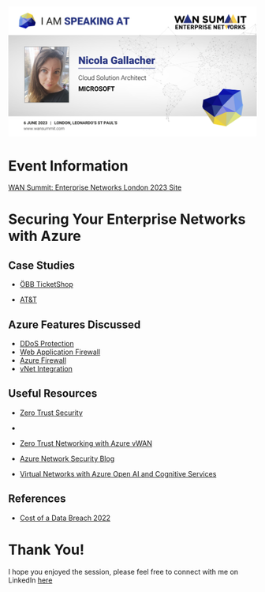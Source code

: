 ![banner](WANSummitBanner.jpg)


# Event Information

[WAN Summit: Enterprise Networks London 2023 Site](https://events.wansummit.com/event/ea4e90be-015f-4702-b258-20bc42faa330/summary?gclid=CjwKCAjw67ajBhAVEiwA2g_jEFFvlcIgnSojtSZpaGhYkY8WR99X4x_GEXZPNlVnxI5yG4M4eLvFyhoClfgQAvD_BwE)

# Securing Your Enterprise Networks with Azure
## Case Studies 

- [ÖBB TicketShop](https://customers.microsoft.com/en-gb/story/1544373307420093342-obb-travel-and-transportation-azure)

- [AT&T](https://customers.microsoft.com/en-gb/story/1390001334895632063-att-telecommunications-private-link)

## Azure Features Discussed 

- [DDoS Protection](https://learn.microsoft.com/en-us/azure/ddos-protection/ddos-protection-overview)
- [Web Application Firewall](https://azure.microsoft.com/en-gb/products/web-application-firewall)
- [Azure Firewall](https://learn.microsoft.com/en-us/azure/firewall/overview)
- [vNet Integration](https://learn.microsoft.com/en-us/azure/app-service/overview-vnet-integration)
## Useful Resources

- [Zero Trust Security](https://learn.microsoft.com/en-us/azure/security/fundamentals/zero-trust)
- 
- [Zero Trust Networking with Azure vWAN](https://learn.microsoft.com/en-us/security/zero-trust/azure-virtual-wan)
   
- [Azure Network Security Blog](https://techcommunity.microsoft.com/t5/azure-network-security-blog/bg-p/AzureNetworkSecurityBlog)

- [Virtual Networks with Azure Open AI and Cognitive Services](https://learn.microsoft.com/en-gb/azure/cognitive-services/cognitive-services-virtual-networks?context=%2Fazure%2Fcognitive-services%2Fopenai%2Fcontext%2Fcontext&tabs=portal)

## References 
- [Cost of a Data Breach 2022](https://www.ibm.com/reports/data-breach)

# Thank You!
I hope you enjoyed the session, please feel free to connect with me on LinkedIn [here](https://www.linkedin.com/in/nicolagallacher/)
